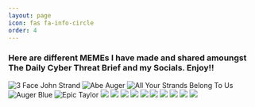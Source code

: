 ```yaml
---
layout: page
icon: fas fa-info-circle
order: 4
---
```

### Here are different MEMEs I have made and shared amoungst The Daily Cyber Threat Brief and my Socials.  Enjoy!! 
![3 Face John Strand](/assets/images/3face%20John%20Strand.png)
![Abe Auger](/assets/images/AbeAuger.png)
![All Your Strands Belong To Us](/assets/images/All-Your-Strands-Belong-To-Us.png)
![Auger Blue](/assets/images/Auger.png)
![Epic Taylor](/assets/images/Epic-Taylor.png)
![](/assets/images/Auger-Hard.png)
![](/assets/images/Baby-Strand.png)
![](/assets/images/BabyGerryNewYear.png)
![](/assets/images/BabyJohndodo2.png)
![](/assets/images/BabyJohndodoxcf.png)
![](/assets/images/baristaJohnS.png)
![](/assets/images/bearded-john.png)
![](/assets/images/Best-House-Boy-Gerry.png)
![](/assets/images/BHISTaunters.png)
![](/assets/images/MTG-Auger.png)